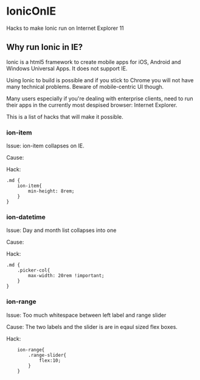 # IonicOnIE
Hacks to make Ionic run on Internet Explorer 11

## Why run Ionic in IE?

Ionic is a html5 framework to create mobile apps for iOS, Android and Windows Universal Apps. It does not support IE.

Using Ionic to build is possible and if you stick to Chrome you will not have many technical problems. Beware of mobile-centric UI though.

Many users especially if you're dealing with enterprise clients, need to run their apps in the currently most despised browser: Internet Explorer.

This is a list of hacks that will make it possible.

### ion-item
Issue: ion-item collapses on IE. 

Cause:

Hack:

```
.md {
    ion-item{
        min-height: 8rem;
    }
}
```

### ion-datetime

Issue: Day and month list collapses into one

Cause:

Hack:

```
.md {
    .picker-col{
        max-width: 20rem !important;
    }
}
```

### ion-range

Issue: Too much whitespace between left label and range slider

Cause: The two labels and the slider is are in eqaul sized flex boxes.

Hack:

```
    ion-range{
        .range-slider{
            flex:10;
        }
    }
```
